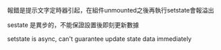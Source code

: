 報錯是提示文字定時器引起，在組件unmounted之後再執行setstate會報溢出

sestate 是異步的，不能保證設置後即刻更新數據

setstate is async, can't guarantee update state data immediately

